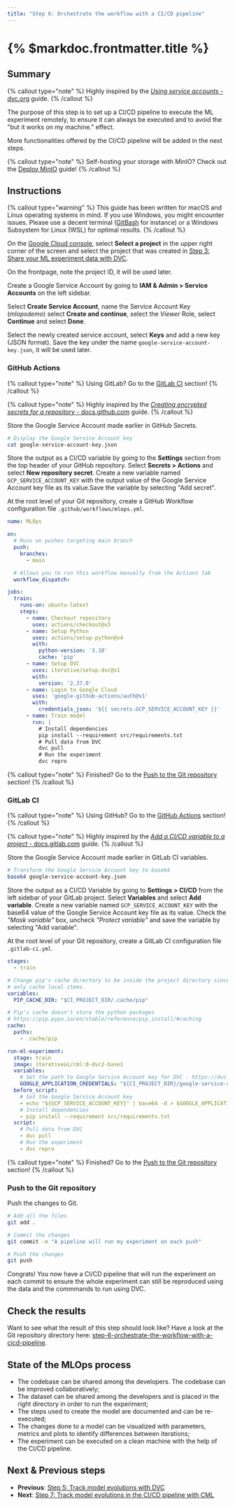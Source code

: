 ```yaml
---
title: "Step 6: Orchestrate the workflow with a CI/CD pipeline"
---
```


# {% $markdoc.frontmatter.title %}

## Summary

{% callout type="note" %}
Highly inspired by the [_Using service accounts_ - dvc.org](https://dvc.org/doc/user-guide/setup-google-drive-remote#using-service-accounts) guide.
{% /callout %}

The purpose of this step is to set up a CI/CD pipeline to execute the ML experiment remotely, to ensure it can always be executed and to avoid the "but it works on my machine." effect.

More functionalities offered by the CI/CD pipeline will be added in the next steps.

{% callout type="note" %}
Self-hosting your storage with MinIO? Check out the [Deploy MinIO](/advanced-concepts/deploy-minio) guide!
{% /callout %}

## Instructions

{% callout type="warning" %}
This guide has been written for macOS and Linux operating systems in mind. If you use Windows, you might encounter issues. Please use a decent terminal ([GitBash](https://gitforwindows.org/) for instance) or a Windows Subsystem for Linux (WSL) for optimal results.
{% /callout %}

On the [Google Cloud console](https://console.cloud.google.com/), select **Select a project** in the upper right corner of the screen and select the project that was created in [Step 3: Share your ML experiment data with DVC](/the-guide/step-3-share-your-ml-experiment-data-with-dvc).

On the frontpage, note the project ID, it will be used later.

Create a Google Service Account by going to **IAM & Admin > Service Accounts**  on the left sidebar.

Select **Create Service Account**, name the Service Account Key (_mlopsdemo_) select **Create and continue**, select the _Viewer_ Role, select **Continue** and select **Done**.

Select the newly created service account, select **Keys** and add a new key (JSON format). Save the key under the name `google-service-account-key.json`, it will be used later.

### GitHub Actions

{% callout type="note" %}
Using GitLab? Go to the [GitLab CI](#gitlab-ci) section!
{% /callout %}

{% callout type="note" %}
Highly inspired by the [_Creating encrypted secrets for a repository_ - docs.github.com](https://docs.github.com/en/actions/security-guides/encrypted-secrets#creating-encrypted-secrets-for-a-repository) guide.
{% /callout %}

Store the Google Service Account made earlier in GitHub Secrets.

```sh
# Display the Google Service Account key
cat google-service-account-key.json
```

Store the output as a CI/CD variable by going to the **Settings** section from the top header of your GitHub repository. Select **Secrets > Actions** and select **New repository secret**. Create a new variable named `GCP_SERVICE_ACCOUNT_KEY` with the output value of the Google Service Account key file as its value.Save the variable by selecting "Add secret".

At the root level of your Git repository, create a GitHub Workflow configuration file `.github/workflows/mlops.yml`.

```yaml
name: MLOps

on:
  # Runs on pushes targeting main branch
  push:
    branches:
      - main

  # Allows you to run this workflow manually from the Actions tab
  workflow_dispatch:

jobs:
  train:
    runs-on: ubuntu-latest
    steps:
      - name: Checkout repository
        uses: actions/checkout@v3
      - name: Setup Python
        uses: actions/setup-python@v4
        with:
          python-version: '3.10'
          cache: 'pip'
      - name: Setup DVC
        uses: iterative/setup-dvc@v1
        with:
          version: '2.37.0'
      - name: Login to Google Cloud
        uses: 'google-github-actions/auth@v1'
        with:
          credentials_json: '${{ secrets.GCP_SERVICE_ACCOUNT_KEY }}'
      - name: Train model
        run: |
          # Install dependencies
          pip install --requirement src/requirements.txt
          # Pull data from DVC
          dvc pull
          # Run the experiment
          dvc repro
```

{% callout type="note" %}
Finished? Go to the [Push to the Git repository](#push-to-the-git-repository) section!
{% /callout %}

### GitLab CI

{% callout type="note" %}
Using GitHub? Go to the [GitHub Actions](#github-actions) section!
{% /callout %}

{% callout type="note" %}
Highly inspired by the [_Add a CI/CD variable to a project_ - docs.gitlab.com](https://docs.gitlab.com/ee/ci/variables/#add-a-cicd-variable-to-a-project) guide.
{% /callout %}

Store the Google Service Account made earlier in GitLab CI variables.

```sh
# Transform the Google Service Account key to base64
base64 google-service-account-key.json
```

Store the output as a CI/CD Variable by going to **Settings > CI/CD** from the left sidebar of your GitLab project. Select **Variables** and select **Add variable**. Create a new variable named `GCP_SERVICE_ACCOUNT_KEY` with the base64 value of the Google Service Account key file as its value. Check the _"Mask variable"_ box, uncheck _"Protect variable"_ and save the variable by selecting "Add variable".

At the root level of your Git repository, create a GitLab CI configuration file `.gitlab-ci.yml`.

```yaml
stages:
  - train

# Change pip's cache directory to be inside the project directory since we can
# only cache local items.
variables:
  PIP_CACHE_DIR: "$CI_PROJECT_DIR/.cache/pip"

# Pip's cache doesn't store the python packages
# https://pip.pypa.io/en/stable/reference/pip_install/#caching
cache:
  paths:
    - .cache/pip

run-ml-experiment:
  stage: train
  image: iterativeai/cml:0-dvc2-base1
  variables:
    # Set the path to Google Service Account key for DVC - https://dvc.org/doc/command-reference/remote/add#google-cloud-storage
    GOOGLE_APPLICATION_CREDENTIALS: "${CI_PROJECT_DIR}/google-service-account-key.json"
  before_script:
    # Set the Google Service Account key
    - echo "${GCP_SERVICE_ACCOUNT_KEY}" | base64 -d > $GOOGLE_APPLICATION_CREDENTIALS
    # Install dependencies
    - pip install --requirement src/requirements.txt
  script:
    # Pull data from DVC
    - dvc pull
    # Run the experiment
    - dvc repro
```

{% callout type="note" %}
Finished? Go to the [Push to the Git repository](#push-to-the-git-repository) section!
{% /callout %}

### Push to the Git repository

Push the changes to Git.

```sh
# Add all the files
git add .

# Commit the changes
git commit -m "A pipeline will run my experiment on each push"

# Push the changes
git push
```

Congrats! You now have a CI/CD pipeline that will run the experiment on each commit to ensure the whole experiment can still be reproduced using the data and the commmands to run using DVC.

## Check the results

Want to see what the result of this step should look like? Have a look at the Git repository directory here: [step-6-orchestrate-the-workflow-with-a-cicd-pipeline](https://github.com/csia-pme/a-guide-to-mlops/tree/main/pages/the-guide/step-6-orchestrate-the-workflow-with-a-cicd-pipeline).

## State of the MLOps process

- The codebase can be shared among the developers. The codebase can be improved collaboratively;
- The dataset can be shared among the developers and is placed in the right directory in order to run the experiment;
- The steps used to create the model are documented and can be re-executed;
- The changes done to a model can be visualized with parameters, metrics and plots to identify differences between iterations;
- The experiment can be executed on a clean machine with the help of the CI/CD pipeline.

## Next & Previous steps

- **Previous**: [Step 5: Track model evolutions with DVC](/the-guide/step-5-track-model-evolutions-with-dvc)
- **Next**: [Step 7: Track model evolutions in the CI/CD pipeline with CML](/the-guide/step-7-track-model-evolutions-in-the-cicd-pipeline-with-cml)
